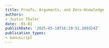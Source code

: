 ```yaml
---
title: Proofs, Arguments, and Zero-Knowledge
authors:
- Justin Thaler
date: -01-01
publishDate: '2025-05-18T16:29:51.209324Z'
publication_types:
- manuscript
---
```

